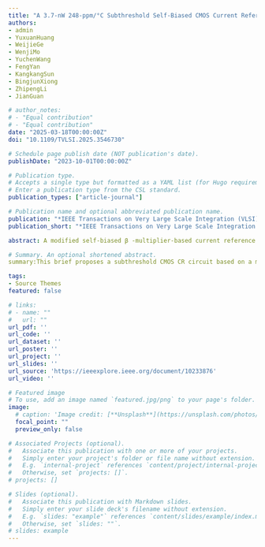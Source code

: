 ```yaml
---
title: "A 3.7-nW 248-ppm/°C Subthreshold Self-Biased CMOS Current Reference"
authors:
- admin
- YuxuanHuang
- WeijieGe
- WenjiMo
- YuchenWang
- FengYan
- KangkangSun
- BingjunXiong
- ZhipengLi
- JianGuan

# author_notes:
# - "Equal contribution"
# - "Equal contribution"
date: "2025-03-18T00:00:00Z"
doi: "10.1109/TVLSI.2025.3546730"

# Schedule page publish date (NOT publication's date).
publishDate: "2023-10-01T00:00:00Z"

# Publication type.
# Accepts a single type but formatted as a YAML list (for Hugo requirements).
# Enter a publication type from the CSL standard.
publication_types: ["article-journal"]

# Publication name and optional abbreviated publication name.
publication: "*IEEE Transactions on Very Large Scale Integration (VLSI) Systems ( Volume: 33, Issue: 7, July 2025)*. 2023;44(10): 1664-1667."
publication_short: "*IEEE Transactions on Very Large Scale Integration (VLSI) Systems ( Volume: 33, Issue: 7, July 2025) *. 2023;44(10): 1664-1667"

abstract: A modified self-biased β -multiplier-based current reference (CR) circuit is proposed for ultralow-power Internet of Things (IoT) application and is realized without any resistors, bipolar junction transistors (BJTs), or operational amplifiers (OPAs). The proposed CR circuit directly generates the reference current from a modified β -multiplier, which is biased by a stacked diode-connected MOS transistor (SDMT)-based compensated through a complementary-to-absolute temperature (CTAT) voltage. The proposed CR is implemented in a standard 0.18- μ m CMOS process with an active area of 0.0069 mm2 and almost all transistors operate in the subthreshold region. Measurement results show that the temperature coefficient (TC) of the CR is 248 ppm/°C in a temperature range from −40 ∘ C to 125 ∘ C. The proposed CR exhibits a line sensitivity (LS) of 0.33%/V within the supply voltage range of 0.8–1.4 V. The output of the CR at room temperature ( 25 ∘ C) is 1.84 nA with a power consumption of 3.7 nW.

# Summary. An optional shortened abstract.
summary:This brief proposes a subthreshold CMOS CR circuit based on a modified self-biased β -multiplier implemented in a standard 0.18-μ m CMOS process for ultralow-power applications. 

tags:
- Source Themes
featured: false

# links:
# - name: ""
#   url: ""
url_pdf: ''
url_code: ''
url_dataset: ''
url_poster: ''
url_project: ''
url_slides: ''
url_source: 'https://ieeexplore.ieee.org/document/10233876'
url_video: ''

# Featured image
# To use, add an image named `featured.jpg/png` to your page's folder. 
image:
  # caption: 'Image credit: [**Unsplash**](https://unsplash.com/photos/jdD8gXaTZsc)'
  focal_point: ""
  preview_only: false

# Associated Projects (optional).
#   Associate this publication with one or more of your projects.
#   Simply enter your project's folder or file name without extension.
#   E.g. `internal-project` references `content/project/internal-project/index.md`.
#   Otherwise, set `projects: []`.
# projects: []

# Slides (optional).
#   Associate this publication with Markdown slides.
#   Simply enter your slide deck's filename without extension.
#   E.g. `slides: "example"` references `content/slides/example/index.md`.
#   Otherwise, set `slides: ""`.
# slides: example
---
```


<!-- {{% callout note %}}
Click the *Cite* button above to demo the feature to enable visitors to import publication metadata into their reference management software.
{{% /callout %}}

{{% callout note %}}
Create your slides in Markdown - click the *Slides* button to check out the example.
{{% /callout %}}

Add the publication's **full text** or **supplementary notes** here. You can use rich formatting such as including [code, math, and images](https://docs.hugoblox.com/content/writing-markdown-latex/). -->

